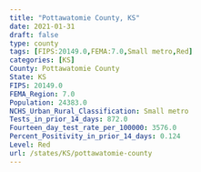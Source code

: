 ```yaml
---
title: "Pottawatomie County, KS"
date: 2021-01-31
draft: false
type: county
tags: [FIPS:20149.0,FEMA:7.0,Small metro,Red]
categories: [KS]
County: Pottawatomie County
State: KS
FIPS: 20149.0
FEMA_Region: 7.0
Population: 24383.0
NCHS_Urban_Rural_Classification: Small metro
Tests_in_prior_14_days: 872.0
Fourteen_day_test_rate_per_100000: 3576.0
Percent_Positivity_in_prior_14_days: 0.124
Level: Red
url: /states/KS/pottawatomie-county
---
```



